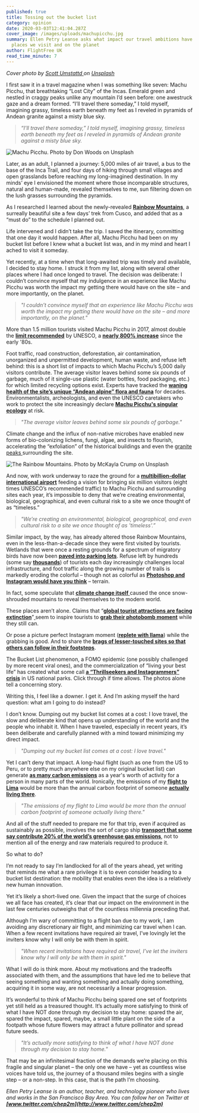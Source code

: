 ```yaml
---
published: true
title: Tossing out the bucket list
category: opinion
date: 2020-03-03T12:41:04.287Z
cover_image: /images/uploads/machupicchu.jpg
summary: Ellen Petry Leanse asks what impact our travel ambitions have on the
  places we visit and on the planet
author: FlightFree UK
read_time_minute: 7
---
```

*Cover photo by [Scott Umstattd ](https://unsplash.com/@scott_umstattd?utm_source=unsplash&utm_medium=referral&utm_content=creditCopyText)on [Unsplash](https://unsplash.com/s/photos/machu-picchu-peak?utm_source=unsplash&utm_medium=referral&utm_content=creditCopyText)*

I first saw it in a travel magazine when I was something like seven: Machu Picchu, that breathtaking “Lost City” of the Incas. Emerald green and nestled in craggy peaks unlike any mountain I’d seen before: one awestruck gaze and a dream formed. “I’ll travel there someday,” I told myself, imagining grassy, timeless earth beneath my feet as I reveled in pyramids of Andean granite against a misty blue sky.

> *“I’ll travel there someday,” I told myself, imagining grassy, timeless earth beneath my feet as I reveled in pyramids of Andean granite against a misty blue sky.*

![](/images/uploads/macchupiccu.jpg "Machu Picchu. Photo by Don Woods on Unsplash")

Later, as an adult, I planned a journey: 5,000 miles of air travel, a bus to the base of the Inca Trail, and four days of hiking through small villages and open grasslands before reaching my long-imagined destination. In my minds’ eye I envisioned the moment where those incomparable structures, natural and human-made, revealed themselves to me, sun filtering down on the lush grasses surrounding the pyramids.

As I researched I learned about the newly-revealed **[Rainbow Mountains](https://www.google.com/search?q=peru%27s+rainbow+mountains&rlz=1C5CHFA_enUS744US744&sxsrf=ACYBGNQKvxXzFwdta8n2Qh9k9EdzHlmirQ:1583115347725&source=lnms&tbm=isch&sa=X&ved=2ahUKEwj028Gf3PrnAhVGI6wKHX_MDG4Q_AUoAXoECBsQAw&biw=1280&bih=550)**, a surreally beautiful site a few days’ trek from Cusco, and added that as a “must do” to the schedule I planned out.

Life intervened and I didn’t take the trip. I saved the itinerary, committing that one day it would happen. After all, Machu Picchu had been on my bucket list before I knew what a bucket list was, and in my mind and heart I ached to visit it someday.

Yet recently, at a time when that long-awaited trip was timely and available, I decided to stay home. I struck it from my list, along with several other places where I had once longed to travel. The decision was deliberate: I couldn’t convince myself that my indulgence in an experience like Machu Picchu was worth the impact my getting there would have on the site – and more importantly, on the planet.

> *"I couldn’t convince myself that an experience like Machu Picchu was worth the impact my getting there would have on the site – and more importantly, on the planet."*

More than 1.5 million tourists visited Machu Picchu in 2017, almost double the **[limit recommended](http://ie.shafaqna.com/EN/AL/1378835)** by UNESCO, a **[nearly 800% increase](https://www.machupicchutrek.net/how-many-tourists-visit-machu-picchu-annually/)** since the early '80s.

Foot traffic, road construction, deforestation, air contamination, unorganized and unpermitted development, human waste, and refuse left behind: this is a short list of impacts to which Machu Picchu’s 5,000 daily visitors contribute. The average visitor leaves behind some six pounds of garbage, much of it single-use plastic (water bottles, food packaging, etc.) for which limited recycling options exist. Experts have tracked the **[waning health of the site’s unique “Andean alpine” flora and fauna](https://www.malaymail.com/news/life/2016/07/09/tourists-trashing-machu-picchu-un-says-video/1158539)** for decades. Environmentalists, archeologists, and even the UNESCO caretakers who work to protect the site increasingly declare **[Machu Picchu's singular ecology](https://www.telegraph.co.uk/news/worldnews/1557025/Tourist-influx-could-destroy-Machu-Picchu.html)** at risk.

> *"The average visitor leaves behind some six pounds of garbage."*

Climate change and the influx of non-native microbes have enabled new forms of bio-colonizing lichens, fungi, algae, and insects to flourish, accelerating the “exfoliation” of the historical buildings and even the [granite peaks ](https://curiosmos.com/the-sacred-rock-of-machu-picchu-runs-the-risk-of-disappearing/)surrounding the site.[](https://curiosmos.com/the-sacred-rock-of-machu-picchu-runs-the-risk-of-disappearing/)

![](/images/uploads/rainbowmountains.jpg "The Rainbow Mountains. Photo by McKayla Crump on Unsplash ")

And now, with work underway to raze the ground for a **[multibillion-dollar international airport](https://www.sciencemag.org/news/2019/02/airport-construction-threatens-unexplored-archaeological-sites-peru)** feeding a vision for bringing six million visitors (eight times UNESCO’s recommended traffic) to Machu Picchu and surrounding sites each year, it’s impossible to deny that we’re creating environmental, biological, geographical, and even cultural risk to a site we once thought of as “timeless.”

> *"We’re creating an environmental, biological, geographical, and even cultural risk to a site we once thought of as 'timeless'.”*

Similar impact, by the way, has already altered those Rainbow Mountains, even in the less-than-a-decade since they were first visited by tourists. Wetlands that were once a resting grounds for a spectrum of migratory birds have now been **[paved into parking lots](https://www.smithsonianmag.com/smart-news/perus-rainbow-mountain-could-be-danger-thanks-recent-popularity-180968962/)**. Refuse left by hundreds (some say **[thousands](https://www.google.com/search?q=crowds+at+rainbow+mountain&safe=strict&rlz=1C5CHFA_enUS744US744&source=lnms&tbm=isch&sa=X&ved=0ahUKEwi-y667h7niAhVSuHEKHbp7DHMQ_AUIDigB&biw=1273&bih=548#imgrc=UxqslwrNKQTdRM:)**) of tourists each day increasingly challenges local infrastructure, and foot traffic along the growing number of trails is markedly eroding the colorful – though not as colorful as **[Photoshop and Instagram would have you think](https://www.roamingaroundtheworld.com/why-not-to-trek-rainbow-mountain-peru/)** – terrain.

In fact, some speculate that [**climate change itself** ](https://www.nytimes.com/2018/05/03/world/americas/peru-rainbow-mountain.html)caused the once snow-shrouded mountains to reveal themselves to the modern world.

These places aren’t alone. Claims that “**[global tourist attractions are facing extinction](https://www.independent.co.uk/travel/news-and-advice/extinct-tourist-attractions-climate-change-erosion-taj-mahal-machu-picchu-mont-blanc-great-wall-of-a7809926.html)**”[ ](https://www.independent.co.uk/travel/news-and-advice/extinct-tourist-attractions-climate-change-erosion-taj-mahal-machu-picchu-mont-blanc-great-wall-of-a7809926.html)seem to inspire tourists to **[grab their photobomb moment](https://www.detourdestinations.com/trip/ultimate-inca-trail-trek-machu-picchu)** while they still can.

Or pose a picture perfect Instagram moment (**[replete with llama](https://www.instagram.com/explore/tags/rainbowmountainperu/)**) while the grabbing is good. And to share the **[brags of lesser-touched sites so that others can follow in their footsteps](https://ecocult.com/theres-another-better-rainbow-mountain-than-the-one-youve-seen-instagram/)**.

The Bucket List phenomenon, a FOMO epidemic (one possibly challenged by more recent viral ones), and the commercialization of “living your best life” has created what some call **[a “Thrillseekers and Instagrammers” crisis](https://www.theguardian.com/environment/2018/nov/20/national-parks-america-overcrowding-crisis-tourism-visitation-solutions)** in US national parks. Click through if time allows. The photos alone tell a concerning story.

Writing this, I feel like a downer. I get it. And I’m asking myself the hard question: what am I going to do instead?

I don’t know. Dumping out my bucket list comes at a cost: I love travel, the slow and deliberate kind that opens up understanding of the world and the people who inhabit it. When I have traveled, especially in recent years, it’s been deliberate and carefully planned with a mind toward minimizing my direct impact.

> *"Dumping out my bucket list comes at a cost: I love travel."*

Yet I can’t deny that impact. A long-haul flight (such as one from the US to Peru, or to pretty much anywhere else on my original bucket list) can generate **[as many carbon emissions](https://www.theguardian.com/environment/ng-interactive/2019/jul/19/carbon-calculator-how-taking-one-flight-emits-as-much-as-many-people-do-in-a-year)** as a year's worth of activity for a person in many parts of the world. Ironically, the emissions of my **[flight to Lima](https://flightemissionmap.org/#San%20Francisco/37.77,-122.42/160/20000)** would be more than the annual carbon footprint of someone **[actually living there](https://www.worldometers.info/co2-emissions/peru-co2-emissions/)**.

> *"The emissions of my flight to Lima would be more than the annual carbon footprint of someone actually living there."*

And all of the stuff needed to prepare me for that trip, even if acquired as sustainably as possible, involves the sort of cargo ship **[transport that some say contribute 20% of the world’s greenhouse gas emissions](https://phys.org/news/2018-12-cargo-ships-emitting-boatloads-carbon.html)**, not to mention all of the energy and raw materials required to produce it.

So what to do?

I’m not ready to say I’m landlocked for all of the years ahead, yet writing that reminds me what a rare privilege it is to even consider heading to a bucket list destination: the mobility that enables even the idea is a relatively new human innovation.

Yet it’s likely a short-lived one. Given the impact that the surge of choices we all face has created, it’s clear that our impact on the environment in the last few centuries outweighs that of the countless millennia preceding that.

Although I’m wary of committing to a flight ban due to my work, I am avoiding any discretionary air flight, and minimizing car travel when I can. When a few recent invitations have required air travel, I’ve lovingly let the inviters know why I will only be with them in spirit.

> *"When recent invitations have required air travel, I’ve let the inviters know why I will only be with them in spirit."*

What I will do is think more. About my motivations and the tradeoffs associated with them, and the assumptions that have led me to believe that seeing something and wanting something and actually doing something, acquiring it in some way, are not necessarily a linear progression.

It’s wonderful to think of Machu Picchu being spared one set of footprints yet still held as a treasured thought. It’s actually more satisfying to think of what I have NOT done through my decision to stay home: spared the air, spared the impact, spared, maybe, a small little plant on the side of a footpath whose future flowers may attract a future pollinator and spread future seeds.

> *"It’s actually more satisfying to think of what I have NOT done through my decision to stay home."*

That may be an infinitesimal fraction of the demands we’re placing on this fragile and singular planet – the only one we have – yet as countless wise voices have told us, the journey of a thousand miles begins with a single step – or a non-step. In this case, that is the path I’m choosing.

*Ellen Petry Leanse is an author, teacher, and technology pioneer who lives and works in the San Francisco Bay Area. You can follow her on Twitter at **[www.twitter.com/chep2m](http://www.twitter.com/chep2m)***